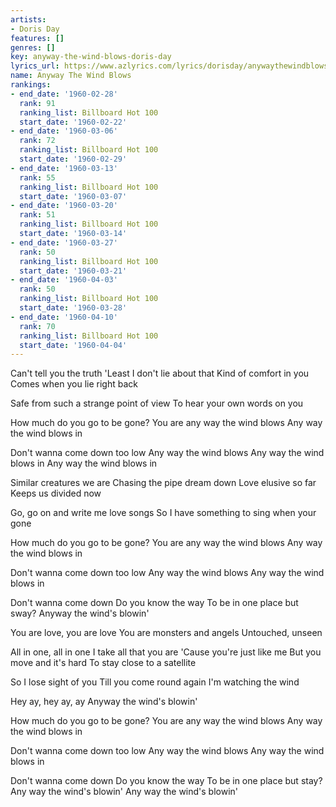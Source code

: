 ```yaml
---
artists:
- Doris Day
features: []
genres: []
key: anyway-the-wind-blows-doris-day
lyrics_url: https://www.azlyrics.com/lyrics/dorisday/anywaythewindblows.html
name: Anyway The Wind Blows
rankings:
- end_date: '1960-02-28'
  rank: 91
  ranking_list: Billboard Hot 100
  start_date: '1960-02-22'
- end_date: '1960-03-06'
  rank: 72
  ranking_list: Billboard Hot 100
  start_date: '1960-02-29'
- end_date: '1960-03-13'
  rank: 55
  ranking_list: Billboard Hot 100
  start_date: '1960-03-07'
- end_date: '1960-03-20'
  rank: 51
  ranking_list: Billboard Hot 100
  start_date: '1960-03-14'
- end_date: '1960-03-27'
  rank: 50
  ranking_list: Billboard Hot 100
  start_date: '1960-03-21'
- end_date: '1960-04-03'
  rank: 50
  ranking_list: Billboard Hot 100
  start_date: '1960-03-28'
- end_date: '1960-04-10'
  rank: 70
  ranking_list: Billboard Hot 100
  start_date: '1960-04-04'
---
```


Can't tell you the truth
'Least I don't lie about that
Kind of comfort in you
Comes when you lie right back

Safe from such a strange point of view
To hear your own words on you

How much do you go to be gone?
You are any way the wind blows
Any way the wind blows in

Don't wanna come down too low
Any way the wind blows
Any way the wind blows in
Any way the wind blows in

Similar creatures we are
Chasing the pipe dream down
Love elusive so far
Keeps us divided now

Go, go on and write me love songs
So I have something to sing when your gone

How much do you go to be gone?
You are any way the wind blows
Any way the wind blows in

Don't wanna come down too low
Any way the wind blows
Any way the wind blows in

Don't wanna come down
Do you know the way
To be in one place but sway?
Anyway the wind's blowin'

You are love, you are love
You are monsters and angels
Untouched, unseen

All in one, all in one
I take all that you are
'Cause you're just like me
But you move and it's hard
To stay close to a satellite

So I lose sight of you
Till you come round again
I'm watching the wind

Hey ay, hey ay, ay
Anyway the wind's blowin'

How much do you go to be gone?
You are any way the wind blows
Any way the wind blows in

Don't wanna come down too low
Any way the wind blows
Any way the wind blows in

Don't wanna come down
Do you know the way
To be in one place but stay?
Any way the wind's blowin'
Any way the wind's blowin'



